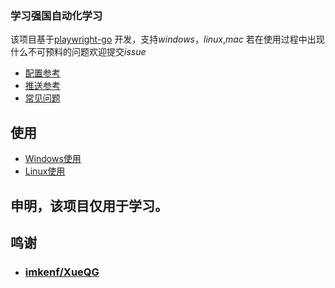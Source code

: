### 学习强国自动化学习


该项目基于[playwright-go](https://github.com/mxschmitt/playwright-go) 开发，支持*windows*，*linux*,*mac*
若在使用过程中出现什么不可预料的问题欢迎提交*issue*

+ [配置参考](./docs/config.md)
+ [推送参考](./docs/push.md)
+ [常见问题](./docs/problem.md)

## 使用

+ [Windows使用](./docs/windows/index.md)
+ [Linux使用](./docs/linux/index.md)


##  申明，该项目仅用于学习。

## 鸣谢

+ ### [imkenf/XueQG](https://github.com/imkenf/XueQG)